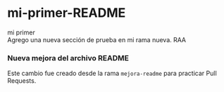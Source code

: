 # mi-primer-README

mi primer  
Agrego una nueva sección de prueba en mi rama nueva.
RAA

### Nueva mejora del archivo README

Este cambio fue creado desde la rama `mejora-readme` para practicar Pull Requests.
